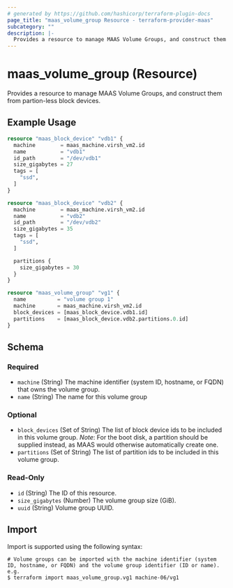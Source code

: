 ```yaml
---
# generated by https://github.com/hashicorp/terraform-plugin-docs
page_title: "maas_volume_group Resource - terraform-provider-maas"
subcategory: ""
description: |-
  Provides a resource to manage MAAS Volume Groups, and construct them from partion-less block devices.
---
```


# maas_volume_group (Resource)

Provides a resource to manage MAAS Volume Groups, and construct them from partion-less block devices.

## Example Usage

```terraform
resource "maas_block_device" "vdb1" {
  machine        = maas_machine.virsh_vm2.id
  name           = "vdb1"
  id_path        = "/dev/vdb1"
  size_gigabytes = 27
  tags = [
    "ssd",
  ]
}

resource "maas_block_device" "vdb2" {
  machine        = maas_machine.virsh_vm2.id
  name           = "vdb2"
  id_path        = "/dev/vdb2"
  size_gigabytes = 35
  tags = [
    "ssd",
  ]

  partitions {
    size_gigabytes = 30
  }
}

resource "maas_volume_group" "vg1" {
  name          = "volume group 1"
  machine       = maas_machine.virsh_vm2.id
  block_devices = [maas_block_device.vdb1.id]
  partitions    = [maas_block_device.vdb2.partitions.0.id]
}
```

<!-- schema generated by tfplugindocs -->
## Schema

### Required

- `machine` (String) The machine identifier (system ID, hostname, or FQDN) that owns the volume group.
- `name` (String) The name for this volume group

### Optional

- `block_devices` (Set of String) The list of block device ids to be included in this volume group.
*Note*: For the boot disk, a partition should be supplied instead, as MAAS would otherwise automatically create one.
- `partitions` (Set of String) The list of partition ids to be included in this volume group.

### Read-Only

- `id` (String) The ID of this resource.
- `size_gigabytes` (Number) The volume group size (GiB).
- `uuid` (String) Volume group UUID.

## Import

Import is supported using the following syntax:

```shell
# Volume groups can be imported with the machine identifier (system ID, hostname, or FQDN) and the volume group identifier (ID or name). e.g.
$ terraform import maas_volume_group.vg1 machine-06/vg1
```
